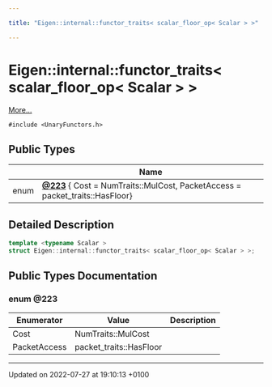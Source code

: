 ```yaml
---

title: "Eigen::internal::functor_traits< scalar_floor_op< Scalar > >"

---
```


# Eigen::internal::functor_traits< scalar_floor_op< Scalar > >



 [More...](#detailed-description)


`#include <UnaryFunctors.h>`

## Public Types

|                | Name           |
| -------------- | -------------- |
| enum| **[@223](http://example.org/classes/structeigen_1_1internal_1_1functor__traits_3_01scalar__floor__op_3_01scalar_01_4_01_4/#enum-@223)** { Cost = NumTraits<Scalar>::MulCost, PacketAccess = packet_traits<Scalar>::HasFloor} |

## Detailed Description

```cpp
template <typename Scalar >
struct Eigen::internal::functor_traits< scalar_floor_op< Scalar > >;
```

## Public Types Documentation

### enum @223

| Enumerator | Value | Description |
| ---------- | ----- | ----------- |
| Cost | NumTraits<Scalar>::MulCost|   |
| PacketAccess | packet_traits<Scalar>::HasFloor|   |




-------------------------------

Updated on 2022-07-27 at 19:10:13 +0100